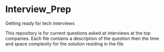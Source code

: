 # Interview_Prep
Getting ready for tech interviews

This repository is for current questions asked at interviews at the top companies.
Each file contains a description of the question then the time and space complexity 
for the solution residing in the file
